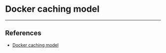 # Docker caching model

---

## References

- [Docker caching model](https://pythonspeed.com/articles/docker-caching-model/)
